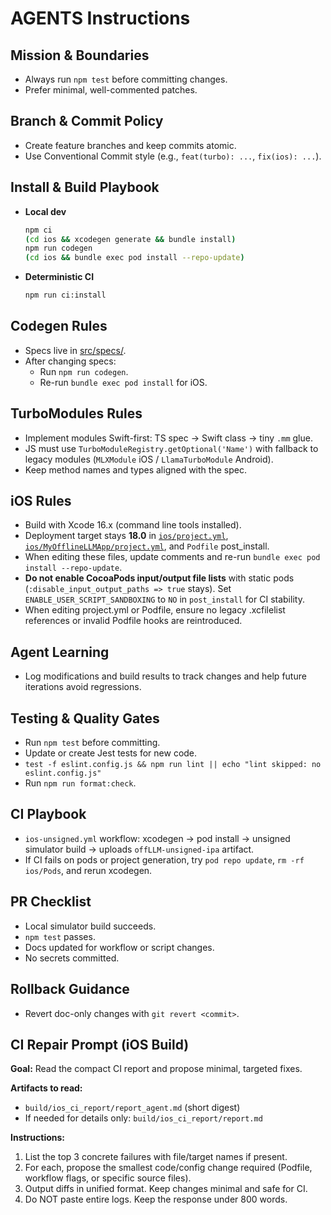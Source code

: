 # AGENTS Instructions

## Mission & Boundaries

- Always run `npm test` before committing changes.
- Prefer minimal, well-commented patches.

## Branch & Commit Policy

- Create feature branches and keep commits atomic.
- Use Conventional Commit style (e.g., `feat(turbo): ...`, `fix(ios): ...`).

## Install & Build Playbook

- **Local dev**
  ```bash
  npm ci
  (cd ios && xcodegen generate && bundle install)
  npm run codegen
  (cd ios && bundle exec pod install --repo-update)
  ```
- **Deterministic CI**
  ```bash
  npm run ci:install
  ```

## Codegen Rules

- Specs live in [src/specs/](src/specs/).
- After changing specs:
  - Run `npm run codegen`.
  - Re-run `bundle exec pod install` for iOS.

## TurboModules Rules

- Implement modules Swift-first: TS spec → Swift class → tiny `.mm` glue.
- JS must use `TurboModuleRegistry.getOptional('Name')` with fallback to legacy modules (`MLXModule` iOS / `LlamaTurboModule` Android).
- Keep method names and types aligned with the spec.

## iOS Rules

- Build with Xcode 16.x (command line tools installed).
- Deployment target stays **18.0** in [`ios/project.yml`](ios/project.yml), [`ios/MyOfflineLLMApp/project.yml`](ios/MyOfflineLLMApp/project.yml), and `Podfile` post_install.
- When editing these files, update comments and re-run `bundle exec pod install --repo-update`.
- **Do not enable CocoaPods input/output file lists** with static pods (`:disable_input_output_paths => true` stays). Set `ENABLE_USER_SCRIPT_SANDBOXING` to `NO` in `post_install` for CI stability.
- When editing project.yml or Podfile, ensure no legacy .xcfilelist references or invalid Podfile hooks are reintroduced.

## Agent Learning

- Log modifications and build results to track changes and help future iterations avoid regressions.

## Testing & Quality Gates

- Run `npm test` before committing.
- Update or create Jest tests for new code.
- `test -f eslint.config.js && npm run lint || echo "lint skipped: no eslint.config.js"`
- Run `npm run format:check`.

## CI Playbook

- `ios-unsigned.yml` workflow: xcodegen → pod install → unsigned simulator build → uploads `offLLM-unsigned-ipa` artifact.
- If CI fails on pods or project generation, try `pod repo update`, `rm -rf ios/Pods`, and rerun xcodegen.

## PR Checklist

- Local simulator build succeeds.
- `npm test` passes.
- Docs updated for workflow or script changes.
- No secrets committed.

## Rollback Guidance

- Revert doc-only changes with `git revert <commit>`.

## CI Repair Prompt (iOS Build)

**Goal:** Read the compact CI report and propose minimal, targeted fixes.

**Artifacts to read:**

- `build/ios_ci_report/report_agent.md` (short digest)
- If needed for details only: `build/ios_ci_report/report.md`

**Instructions:**

1. List the top 3 concrete failures with file/target names if present.
2. For each, propose the smallest code/config change required (Podfile, workflow flags, or specific source files).
3. Output diffs in unified format. Keep changes minimal and safe for CI.
4. Do NOT paste entire logs. Keep the response under 800 words.
